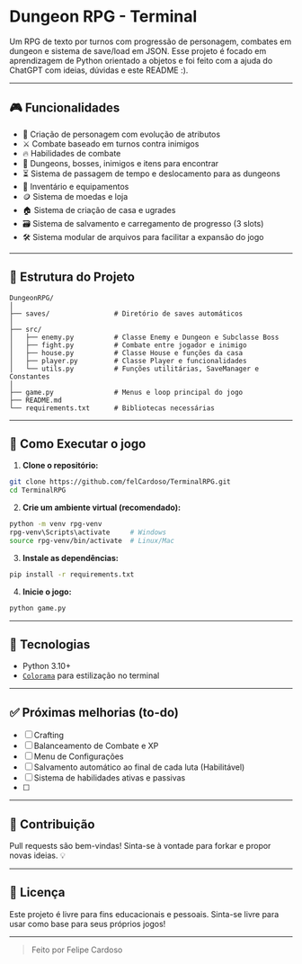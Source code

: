 # Dungeon RPG - Terminal

Um RPG de texto por turnos com progressão de personagem, combates em dungeon e sistema de save/load em JSON. Esse projeto é focado em aprendizagem de Python orientado a objetos e foi feito com a ajuda do ChatGPT com ideias, dúvidas e este README :).

---

## 🎮 Funcionalidades

- 🧙 Criação de personagem com evolução de atributos
- ⚔️ Combate baseado em turnos contra inimigos
- 🔥 Habilidades de combate
- 🧌 Dungeons, bosses, inimigos e itens para encontrar
- ⏳ Sistema de passagem de tempo e deslocamento para as dungeons
- 💼 Inventário e equipamentos
- 🪙 Sistema de moedas e loja
- 🏠 Sistema de criação de casa e ugrades
- 🗃️ Sistema de salvamento e carregamento de progresso (3 slots)
- 🛠️ Sistema modular de arquivos para facilitar a expansão do jogo

---

## 📁 Estrutura do Projeto

```
DungeonRPG/
│
├── saves/                # Diretório de saves automáticos
│
├── src/
│   ├── enemy.py          # Classe Enemy e Dungeon e Subclasse Boss
│   ├── fight.py          # Combate entre jogador e inimigo
│   ├── house.py          # Classe House e funções da casa
│   ├── player.py         # Classe Player e funcionalidades
│   └── utils.py          # Funções utilitárias, SaveManager e Constantes
│
├── game.py               # Menus e loop principal do jogo
├── README.md
└── requirements.txt      # Bibliotecas necessárias
```

---

## 🚀 Como Executar o jogo

1. **Clone o repositório:**

```bash
git clone https://github.com/felCardoso/TerminalRPG.git
cd TerminalRPG
```

2. **Crie um ambiente virtual (recomendado):**

```bash
python -m venv rpg-venv
rpg-venv\Scripts\activate     # Windows
source rpg-venv/bin/activate  # Linux/Mac
```

3. **Instale as dependências:**

```bash
pip install -r requirements.txt
```

4. **Inicie o jogo:**

```bash
python game.py
```

---

## 🧪 Tecnologias

- Python 3.10+
- [`Colorama`](https://pypi.org/project/colorama/) para estilização no terminal

---

## ✅ Próximas melhorias (to-do)

- [ ] Crafting
- [ ] Balanceamento de Combate e XP
- [ ] Menu de Configurações
- [ ] Salvamento automático ao final de cada luta (Habilitável)
- [ ] Sistema de habilidades ativas e passivas
- [ ] 

---

## 🤝 Contribuição

Pull requests são bem-vindas! Sinta-se à vontade para forkar e propor novas ideias. 💡

---

## 📜 Licença

Este projeto é livre para fins educacionais e pessoais. Sinta-se livre para usar como base para seus próprios jogos!

---

> Feito por Felipe Cardoso
